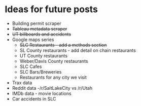 # Ideas for future posts

* Building permit scraper
* ~~Tableau metadata scraper~~
* ~~UT billboards and accidents~~
* Google maps series
  * ~~SLC Restaurants - add a methods section~~
  * SL County restaurants - add detail on chain restaurants
  * UT County restaurants
  * Weber/Davis County restaurants
  * SLC Cafes
  * SLC Bars/Breweries
  * Restaurants for any city we visit
* Trax data
* Reddit data -/r/SaltLakeCity vs /r/Utah
* IMDb data - movie locations
* Car accidents in SLC